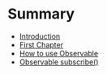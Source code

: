 # Summary

* [Introduction](README.md)
* [First Chapter](chapter1.md)
* [How to use Observable](how_to_use_observable.md)
* [Observable subscribe()](observable_subscribe.md)

